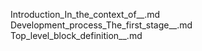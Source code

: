 Introduction_In_the_context_of__.md
Development_process_The_first_stage__.md
Top_level_block_definition__.md
